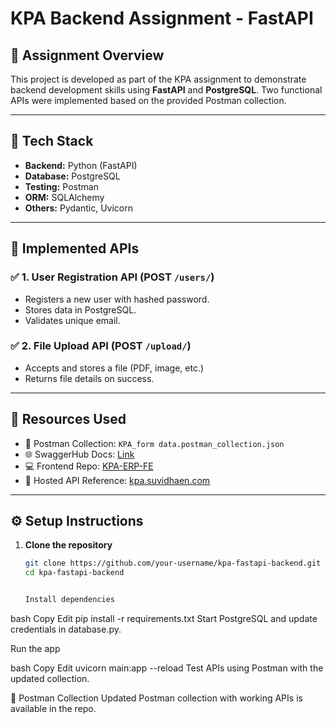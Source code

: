 # KPA Backend Assignment - FastAPI

## 📌 Assignment Overview
This project is developed as part of the KPA assignment to demonstrate backend development skills using **FastAPI** and **PostgreSQL**. Two functional APIs were implemented based on the provided Postman collection.

---

## 🚀 Tech Stack

- **Backend:** Python (FastAPI)
- **Database:** PostgreSQL
- **Testing:** Postman
- **ORM:** SQLAlchemy
- **Others:** Pydantic, Uvicorn

---

## 🧩 Implemented APIs

### ✅ 1. User Registration API (POST `/users/`)
- Registers a new user with hashed password.
- Stores data in PostgreSQL.
- Validates unique email.

### ✅ 2. File Upload API (POST `/upload/`)
- Accepts and stores a file (PDF, image, etc.)
- Returns file details on success.

---

## 🔗 Resources Used
- 📁 Postman Collection: `KPA_form data.postman_collection.json`
- 🌐 SwaggerHub Docs: [Link](https://app.swaggerhub.com/apis/sarvasuvidhaen/kpa-form_data/1.0.0)
- 💻 Frontend Repo: [KPA-ERP-FE](https://github.com/s2pl/KPA-ERP-FE/)
- 🧪 Hosted API Reference: [kpa.suvidhaen.com](https://kpa.suvidhaen.com)

---

## ⚙️ Setup Instructions

1. **Clone the repository**
   ```bash
   git clone https://github.com/your-username/kpa-fastapi-backend.git
   cd kpa-fastapi-backend


   Install dependencies

bash
Copy
Edit
pip install -r requirements.txt
Start PostgreSQL and update credentials in database.py.

Run the app

bash
Copy
Edit
uvicorn main:app --reload
Test APIs using Postman with the updated collection.

📩 Postman Collection
Updated Postman collection with working APIs is available in the repo.


